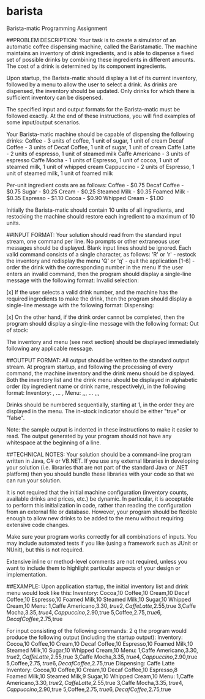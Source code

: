 # barista

Barista-matic Programming Assignment


##PROBLEM DESCRIPTION:
Your task is to create a simulator of an automatic coffee dispensing machine, called the Baristamatic.
The machine maintains an inventory of drink ingredients, and is able to dispense a fixed set of
possible drinks by combining these ingredients in different amounts. The cost of a drink is determined
by its component ingredients.

Upon startup, the Barista-matic should display a list of its current inventory, followed by a menu to
allow the user to select a drink. As drinks are dispensed, the inventory should be updated. Only
drinks for which there is sufficient inventory can be dispensed.

The specified input and output formats for the Barista-matic must be followed exactly. At the end of
these instructions, you will find examples of some input/output scenarios.

Your Barista-matic machine should be capable of dispensing the following drinks:
	Coffee - 3 units of coffee, 1 unit of sugar, 1 unit of cream
	Decaf Coffee - 3 units of Decaf Coffee, 1 unit of sugar, 1 unit of cream
	Caffe Latte - 2 units of espresso, 1 unit of steamed milk
	Caffe Americano - 3 units of espresso
	Caffe Mocha - 1 units of Espresso, 1 unit of cocoa, 1 unit of steamed milk, 1 unit of whipped cream
	Cappuccino - 2 units of Espresso, 1 unit of steamed milk, 1 unit of foamed milk

Per-unit ingredient costs are as follows:
	Coffee - $0.75
	Decaf Coffee - $0.75
	Sugar - $0.25
	Cream - $0.25
	Steamed Milk - $0.35
	Foamed Milk - $0.35
	Espresso - $1.10
	Cocoa - $0.90
	Whipped Cream - $1.00

Initially the Barista-matic should contain 10 units of all ingredients, and restocking the machine
should restore each ingredient to a maximum of 10 units.


##INPUT FORMAT:
Your solution should read from the standard input stream, one command per line. No prompts or other extraneous user messages should be displayed. Blank input lines should be ignored. Each valid command consists of a single character, as follows:
	'R' or 'r' - restock the inventory and redisplay the menu
	'Q' or 'q' - quit the application
	[1-6] - order the drink with the corresponding number in the menu
If the user enters an invalid command, then the program should display a single-line message with the
following format:
	Invalid selection: <characters that were entered>

[x] If the user selects a valid drink number, and the machine has the required ingredients to make the
drink, then the program should display a single-line message with the following format:
	Dispensing: <drink name>

[x] On the other hand, if the drink order cannot be completed, then the program should display a
single-line message with the following format:
	Out of stock: <drink name>

The inventory and menu (see next section) should be displayed immediately following any applicable
message.


##OUTPUT FORMAT:
All output should be written to the standard output stream. At program startup, and following the processing of every command, the machine inventory and the drink menu should be displayed. Both the inventory list and the drink menu should be displayed in alphabetic order (by ingredient name or drink name, respectively), in the following format:
	Inventory:
		<ingredient name>,<quantity in inventory>
		...
		<ingredient name>,<quantity in inventory>
	Menu:
		<drink number>,<drink name>,<cost>,<in-stock>
		...
		<drink number>,<drink name>,<cost>,<in-stock>

Drinks should be numbered sequentially, starting at 1, in the order they are displayed in the menu. The
in-stock indicator should be either "true" or "false".

Note: the sample output is indented in these instructions to make it easier to read. The output
generated by your program should not have any whitespace at the beginning of a line.

##TECHNICAL NOTES:
Your solution should be a command-line program written in Java, C# or VB.NET. If you use any
external libraries in developing your solution (i.e. libraries that are not part of the standard Java or
.NET platform) then you should bundle these libraries with your code so that we can run your
solution.

It is not required that the initial machine configuration (inventory counts, available drinks and prices,
etc.) be dynamic. In particular, it is acceptable to perform this initialization in code, rather than
reading the configuration from an external file or database. However, your program should be flexible
enough to allow new drinks to be added to the menu without requiring extensive code changes.

Make sure your program works correctly for all combinations of inputs. You may include automated
tests if you like (using a framework such as JUnit or NUnit), but this is not required.

Extensive inline or method-level comments are not required, unless you want to include them to
highlight particular aspects of your design or implementation.

##EXAMPLE:
Upon application startup, the initial inventory list and drink menu would look like this:
	Inventory:
		Cocoa,10
		Coffee,10
		Cream,10
		Decaf Coffee,10
		Espresso,10
		Foamed Milk,10
		Steamed Milk,10
		Sugar,10
		Whipped Cream,10
	Menu:
		1,Caffe Americano,$3.30,true
		2,Caffe Latte,$2.55,true
		3,Caffe Mocha,$3.35,true
		4,Cappuccino,$2.90,true
		5,Coffee,$2.75,true
		6,Decaf Coffee,$2.75,true

For input consisting of the following commands:
	2
	q
the program would produce the following output (including the startup output):
	Inventory:
		Cocoa,10
		Coffee,10
		Cream,10
		Decaf Coffee,10
		Espresso,10
		Foamed Milk,10
		Steamed Milk,10
		Sugar,10
		Whipped Cream,10
	Menu:
		1,Caffe Americano,$3.30,true
		2,Caffe Latte,$2.55,true
		3,Caffe Mocha,$3.35,true
		4,Cappuccino,$2.90,true
		5,Coffee,$2.75,true
		6,Decaf Coffee,$2.75,true
	Dispensing: Caffe Latte
	Inventory:
		Cocoa,10
		Coffee,10
		Cream,10
		Decaf Coffee,10
		Espresso,8
		Foamed Milk,10
		Steamed Milk,9
		Sugar,10
		Whipped Cream,10
	Menu:
		1,Caffe Americano,$3.30,true
		2,Caffe Latte,$2.55,true
		3,Caffe Mocha,$3.35,true
		4,Cappuccino,$2.90,true
		5,Coffee,$2.75,true
		6,Decaf Coffee,$2.75,true
